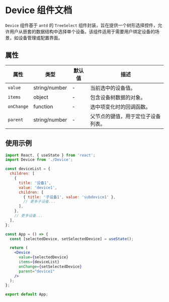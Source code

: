 # Device 组件文档

`Device` 组件基于 `antd` 的 `TreeSelect` 组件封装，旨在提供一个树形选择控件，允许用户从嵌套的数据结构中选择单个设备。该组件适用于需要用户绑定设备的场景，如设备管理或配置界面。

## 属性

| 属性         | 类型            | 默认值 | 描述                |
|------------|---------------|-----|-------------------|
| `value`    | string/number | -   | 当前选中的设备值。         |
| `items`    | object        | -   | 包含设备树数据的对象。       |
| `onChange` | function      | -   | 选中项变化时的回调函数。      |
| `parent`   | string/number | -   | 父节点的键值，用于定位子设备列表。 |

## 使用示例

```jsx
import React, { useState } from 'react';
import Device from './Device';

const deviceList = {
  children: [
    {
      title: '设备1',
      value: 'device1',
      children: [
        { title: '子设备1', value: 'subdevice1' },
        // 更多子设备...
      ],
    },
    // 更多设备...
  ],
};

const App = () => {
  const [selectedDevice, setSelectedDevice] = useState();

  return (
    <Device
      value={selectedDevice}
      items={deviceList}
      onChange={setSelectedDevice}
      parent="device1"
    />
  );
};

export default App;
```
